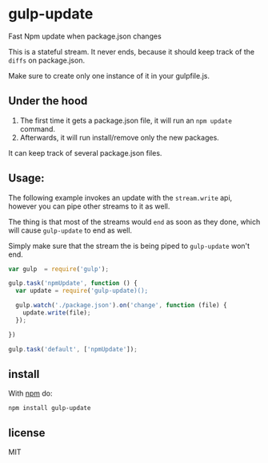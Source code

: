 # gulp-update

Fast Npm update when package.json changes

This is a stateful stream. It never ends, because it should keep track of the `diffs` on package.json.

Make sure to create only one instance of it in your gulpfile.js.

## Under the hood

1. The first time it gets a package.json file, it will run an `npm update` command.
2. Afterwards, it will run install/remove only the new packages.

It can keep track of several package.json files.

## Usage:

The following example invokes an update with the `stream.write` api, however you can pipe other streams to
it as well.

The thing is that most of the streams would `end` as soon as they done, which will cause `gulp-update` to end as
well.

Simply make sure that the stream the is being piped to `gulp-update` won't end.

```js
var gulp  = require('gulp');

gulp.task('npmUpdate', function () {
  var update = require('gulp-update)();

  gulp.watch('./package.json').on('change', function (file) {
    update.write(file);
  });

})

gulp.task('default', ['npmUpdate']);
```

## install

With [npm](https://npmjs.org) do:

```
npm install gulp-update
```

## license

MIT
